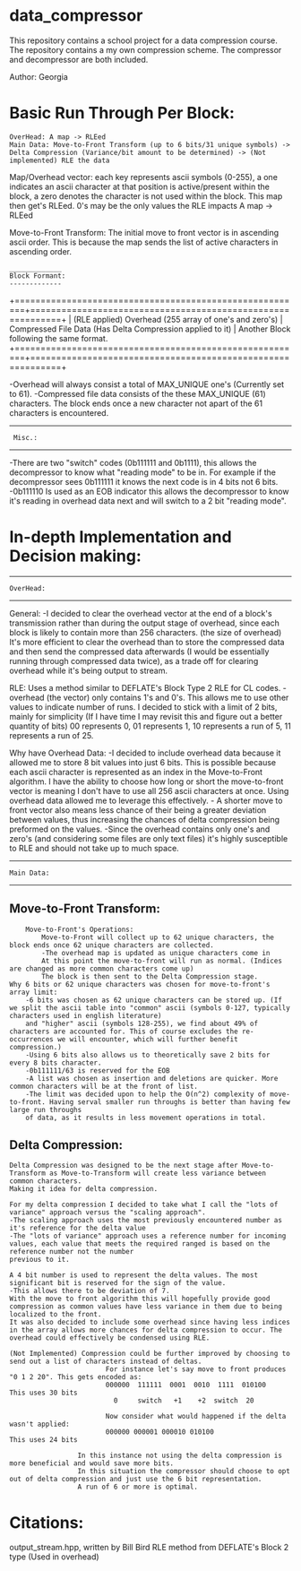 # data_compressor
This repository contains a school project for a data compression course. The repository contains a my own compression scheme. The compressor and decompressor are both included.

Author: Georgia


 # Basic Run Through Per Block:

    OverHead: A map -> RLEed 
    Main Data: Move-to-Front Transform (up to 6 bits/31 unique symbols) -> Delta Compression (Variance/bit amount to be determined) -> (Not implemented) RLE the data

Map/Overhead vector: each key represents ascii symbols (0-255), a one indicates an ascii character at that position is active/present within the block, a zero denotes the character is not used within the block. 
This map then get's RLEed. 0's may be the only values the RLE impacts
A map -> RLEed 

Move-to-Front Transform: The initial move to front vector is in ascending ascii order. This is because the map sends the list of active characters in ascending order.

    _____________
    Block Formant:
    -------------

  +========================================================+============================================================+
  | (RLE applied) Overhead (255 array of one's and zero's) | Compressed File Data (Has Delta Compression applied to it) | Another Block following the same format.
  +========================================================+============================================================+

  -Overhead will always consist a total of MAX_UNIQUE one's (Currently set to 61). 
  -Compressed file data consists of the these MAX_UNIQUE (61) characters. The block ends once a new character not apart of the 61 characters is encountered.

  ___________
     Misc.:
  -----------
  -There are two "switch" codes (0b111111 and 0b1111), this allows the decompressor to know what "reading mode" to be in.
    For example if the decompressor sees 0b111111 it knows the next code is in 4 bits not 6 bits.
  -0b111110 Is used as an EOB indicator this allows the decompressor to know it's reading in overhead data next and will switch to a 2 bit
   "reading mode". 



 # In-depth Implementation and Decision making:

   ___________
    OverHead:
   -----------

General:
    -I decided to clear the overhead vector at the end of a block's transmission rather than during the output stage of overhead, since each block is likely to contain more than 256 characters. (the size of overhead)
    It's more efficient to clear the overhead than to store the compressed data and then send the compressed data afterwards (I would be essentially running through compressed data twice), as a trade off for clearing overhead while it's being output to stream.

RLE:
    Uses a method similar to DEFLATE's Block Type 2 RLE for CL codes.
    - overhead (the vector) only contains 1's and 0's. This allows me to use other values to indicate number of runs. 
        I decided to stick with a limit of 2 bits, mainly for simplicity (If I have time I may revisit this and figure out a better quantity of bits)
        00 represents 0,
        01 represents 1,
        10 represents a run of 5,
        11 represents a run of 25.

Why have Overhead Data:
	-I decided to include overhead data because it allowed me to store 8 bit values into just 6 bits. This is possible because each ascii character is represented as an index in the Move-to-Front algorithm. I have the ability to choose how long or short the move-to-front vector is meaning I don't have to use all 256 ascii characters at once. Using overhead data allowed me to leverage this effectively.
	- A shorter move to front vector also means less chance of their being a greater deviation between values, thus increasing the chances of delta compression being preformed on the values.
	-Since the overhead contains only one's and zero's (and considering some files are only text files) it's highly susceptible to RLE and should not take up to much space.

   ___________
    Main Data:
   -----------



Move-to-Front Transform: 
-----------------------


        Move-to-Front's Operations:
            Move-to-Front will collect up to 62 unique characters, the block ends once 62 unique characters are collected.
            -The overhead map is updated as unique characters come in
            At this point the move-to-front will run as normal. (Indices are changed as more common characters come up)
            The block is then sent to the Delta Compression stage.
    Why 6 bits or 62 unique characters was chosen for move-to-front's array limit:
        -6 bits was chosen as 62 unique characters can be stored up. (If we split the ascii table into "common" ascii (symbols 0-127, typically characters used in english literature)
        and "higher" ascii (symbols 128-255), we find about 49% of characters are accounted for. This of course excludes the re-occurrences we will encounter, which will further benefit compression.)
        -Using 6 bits also allows us to theoretically save 2 bits for every 8 bits character.
        -0b111111/63 is reserved for the EOB
        -A list was chosen as insertion and deletions are quicker. More common characters will be at the front of list. 
        -The limit was decided upon to help the O(n^2) complexity of move-to-front. Having serval smaller run throughs is better than having few large run throughs
        of data, as it results in less movement operations in total.




Delta Compression:
------------------


    Delta Compression was designed to be the next stage after Move-to-Transform as Move-to-Transform will create less variance between common characters. 
    Making it idea for delta compression.

    For my delta compression I decided to take what I call the "lots of variance" approach versus the "scaling approach".
    -The scaling approach uses the most previously encountered number as it's reference for the delta value
    -The "lots of variance" approach uses a reference number for incoming values, each value that meets the required ranged is based on the reference number not the number
    previous to it.

    A 4 bit number is used to represent the delta values. The most significant bit is reserved for the sign of the value. 
    -This allows there to be deviation of 7. 
    With the move to front algorithm this will hopefully provide good compression as common values have less variance in them due to being localized to the front.
    It was also decided to include some overhead since having less indices in the array allows more chances for delta compression to occur. The overhead could effectively be condensed using RLE.

    (Not Implemented) Compression could be further improved by choosing to send out a list of characters instead of deltas.
                            For instance let's say move to front produces "0 1 2 20". This gets encoded as:
                            000000  111111  0001  0010  1111  010100     This uses 30 bits
                              0     switch   +1    +2  switch  20
                            
                            Now consider what would happened if the delta wasn't applied:
                            000000 000001 000010 010100                  This uses 24 bits
                     
                     In this instance not using the delta compression is more beneficial and would save more bits.
                     In this situation the compressor should choose to opt out of delta compression and just use the 6 bit representation. 
                     A run of 6 or more is optimal.





 # Citations: 


output_stream.hpp, written by Bill Bird
RLE method from DEFLATE's Block 2 type (Used in overhead)

